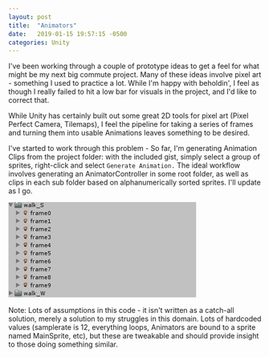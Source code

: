 ```yaml
---
layout: post
title:  "Animators"
date:   2019-01-15 19:57:15 -0500
categories: Unity
---
```

I've been working through a couple of prototype ideas to get a feel for what might be my next big commute project.  Many of these ideas involve pixel art - something I used to practice a lot.  While I'm happy with beholdin', I feel as though I really failed to hit a low bar for visuals in the project, and I'd like to correct that.

While Unity has certainly built out some great 2D tools for pixel art (Pixel Perfect Camera, Tilemaps), I feel the pipeline for taking a series of frames and turning them into usable Animations leaves something to be desired.

I've started to work through this problem - So far, I'm generating Animation Clips from the project folder: with the included gist, simply select a group of sprites, right-click and select `Generate Animation.`  The ideal workflow involves generating an AnimatorController in some root folder, as well as clips in each sub folder based on alphanumerically sorted sprites.  I'll update as I go.

![My helpful screenshot](/assets/generateanimation.gif)

Note:  Lots of assumptions in this code - it isn't written as a catch-all solution, merely a solution to my struggles in this domain.  Lots of hardcoded values (samplerate is 12, everything loops, Animators are bound to a sprite named MainSprite, etc), but these are tweakable and should provide insight to those doing something similar.



<script src="https://gist.github.com/KPDwyer/136eed21b6c21bcda9436df2c4447a6d.js"></script>
